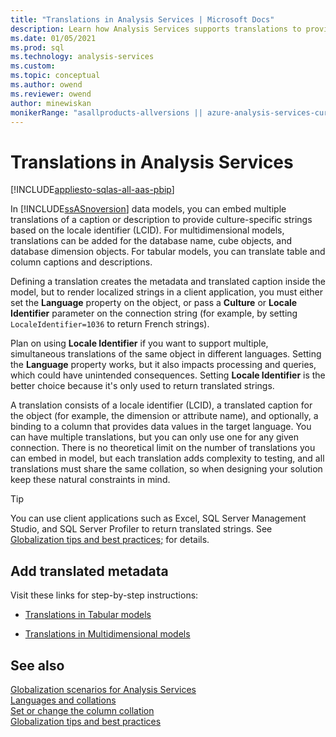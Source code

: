 ```yaml
---
title: "Translations in Analysis Services | Microsoft Docs"
description: Learn how Analysis Services supports translations to provide culture-specific strings based on the locale identifier (LCID).
ms.date: 01/05/2021
ms.prod: sql
ms.technology: analysis-services
ms.custom:
ms.topic: conceptual
ms.author: owend
ms.reviewer: owend
author: minewiskan
monikerRange: "asallproducts-allversions || azure-analysis-services-current || power-bi-premium-current || >= sql-analysis-services-2016"
---
```

# Translations in Analysis Services

[!INCLUDE[appliesto-sqlas-all-aas-pbip](includes/appliesto-sqlas-all-aas-pbip.md)]

In [!INCLUDE[ssASnoversion](includes/ssasnoversion-md.md)] data models, you can embed multiple translations of a caption or description to provide culture-specific strings based on the locale identifier (LCID). For multidimensional models, translations can be added for the database name, cube objects, and database dimension objects. For tabular models, you can translate table and column captions and descriptions.  
  
Defining a translation creates the metadata and translated caption inside the model, but to render localized strings in a client application, you must either set the **Language** property on the object, or pass a **Culture** or **Locale Identifier** parameter on the connection string (for example, by setting `LocaleIdentifier=1036` to return French strings).  
  
Plan on using **Locale Identifier** if you want to support multiple, simultaneous translations of the same object in different languages. Setting the **Language** property works, but it also impacts processing and queries, which could have unintended consequences. Setting **Locale Identifier** is the better choice because it's only used to return translated strings.  
  
A translation consists of a locale identifier (LCID), a translated caption for the object (for example, the dimension or attribute name), and optionally, a binding to a column that provides data values in the target language. You can have multiple translations, but you can only use one for any given connection. There is no theoretical limit on the number of translations you can embed in model, but each translation adds complexity to testing, and all translations must share the same collation, so when designing your solution keep these natural constraints in mind.  
  
> [!TIP]  
> You can use client applications such as Excel, SQL Server Management Studio, and SQL Server Profiler to return translated strings. See [Globalization tips and best practices;](../analysis-services/globalization-tips-and-best-practices-analysis-services.md) for details.  
  
## Add translated metadata

 Visit these links for step-by-step instructions:  
  
- [Translations in Tabular models](../analysis-services/tabular-models/translations-in-tabular-models-analysis-services.md)  
  
- [Translations in Multidimensional models](../analysis-services/multidimensional-models/translations-in-multidimensional-models-analysis-services.md)  
  
## See also

 [Globalization scenarios for Analysis Services](../analysis-services/globalization-scenarios-for-analysis-services.md)  
 [Languages and collations](../analysis-services/languages-and-collations-analysis-services.md)  
 [Set or change the column collation](/sql/relational-databases/collations/set-or-change-the-column-collation)  
 [Globalization tips and best practices](../analysis-services/globalization-tips-and-best-practices-analysis-services.md)  
